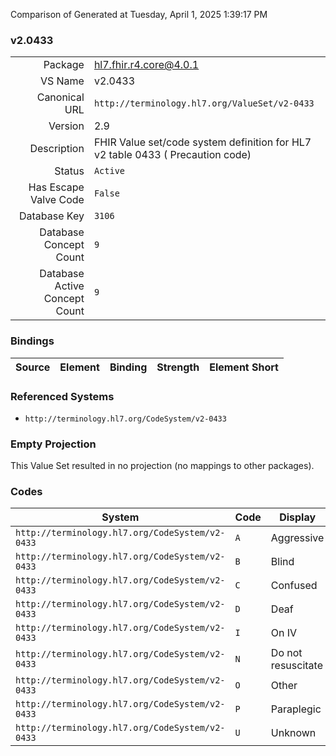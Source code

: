 Comparison of 
Generated at Tuesday, April 1, 2025 1:39:17 PM

### v2.0433

|      |     |
| ---: | --- |
| Package | hl7.fhir.r4.core@4.0.1 |
| VS Name | v2.0433 |
| Canonical URL | `http://terminology.hl7.org/ValueSet/v2-0433` |
| Version | 2.9 |
| Description | FHIR Value set/code system definition for HL7 v2 table 0433 ( Precaution code) |
| Status | `Active` |
| Has Escape Valve Code | `False` |
| Database Key | `3106` |
| Database Concept Count | `9` |
| Database Active Concept Count | `9` |
### Bindings

| Source | Element | Binding | Strength | Element Short |
| ------ | ------- | ------- | -------- | ------------- |

### Referenced Systems

* `http://terminology.hl7.org/CodeSystem/v2-0433`
### Empty Projection

This Value Set resulted in no projection (no mappings to other packages).

### Codes

| System | Code | Display |
| ------ | ---- | ------- |
| `http://terminology.hl7.org/CodeSystem/v2-0433` | `A` | Aggressive |
| `http://terminology.hl7.org/CodeSystem/v2-0433` | `B` | Blind |
| `http://terminology.hl7.org/CodeSystem/v2-0433` | `C` | Confused |
| `http://terminology.hl7.org/CodeSystem/v2-0433` | `D` | Deaf |
| `http://terminology.hl7.org/CodeSystem/v2-0433` | `I` | On IV |
| `http://terminology.hl7.org/CodeSystem/v2-0433` | `N` | Do not resuscitate |
| `http://terminology.hl7.org/CodeSystem/v2-0433` | `O` | Other |
| `http://terminology.hl7.org/CodeSystem/v2-0433` | `P` | Paraplegic |
| `http://terminology.hl7.org/CodeSystem/v2-0433` | `U` | Unknown |
